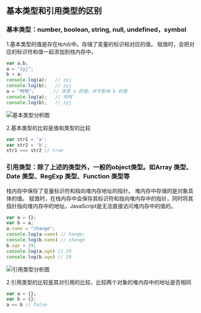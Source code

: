 ## 基本类型和引用类型的区别

### 基本类型：number, boolean, string, null, undefined，symbol
1.基本类型的值是存在`栈内存`中。存储了变量的标识和对应的值。
赋值时，会把对应的标识符和值一起添加到栈内存中。
```js
var a,b;
a = "zyj";
b = a;
console.log(a);   // zyj
console.log(b);   // zyj
a = "呵呵";       // 改变 a 的值，并不影响 b 的值
console.log(a);   // 呵呵
console.log(b);   // zyj
```
![基本类型分析图](https://raw.githubusercontent.com/kerwin-ly/Blog/master/assets/imgs/basic-type.png)

2.基本类型的比较是值和类型的比较
```js
var str1 = 'a';
var str2 = 'b';
str1 === str2 // true
```

### 引用类型：除了上述的类型外，一般的object类型。如Array 类型、Date 类型、RegExp 类型、Function 类型等
栈内存中保存了变量标识符和指向堆内存地址的指针。
堆内存中存储的是对象具体的值。
赋值时，在栈内存中会保存其标识符和指向堆内存中的指针，同时将其指针指向堆内存中的地址。JavaScript是无法直接访问堆内存中的值的。
```js
var a = {};
var b = a;
a.name = "change";
console.log(a.name) // hange;
console.log(b.name) // change
b.age = 29;
console.log(a.age) // 29
console.log(b.age) // 29
```
![引用类型分析图](https://raw.githubusercontent.com/kerwin-ly/Blog/master/assets/imgs/object-type.png)

2.引用类型的比较是其对引用的比较，比较两个对象的堆内存中的地址是否相同
```js
var a = {};
var b = {};
a == b // false
```
